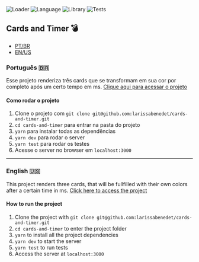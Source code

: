 <div style="margin-bottom: 10px">
    <img alt="Loader" src="https://img.shields.io/badge/created with-Vite-green" />
    <img alt="Language" src="https://img.shields.io/badge/language-Javascript-yellow" />
    <img alt="Library" src="https://img.shields.io/badge/library-React-blue" />
    <img alt="Tests" src="https://img.shields.io/badge/tests-React testing library-yellow" />
</div>

## Cards and Timer 💣
- [PT/BR](#pt)
- [EN/US](#en)

### <a name="pt">Português 🇧🇷</a>
Esse projeto renderiza três cards que se transformam em sua cor por completo após um certo tempo em ms.
[Clique aqui para acessar o projeto](https://cards-and-timer.vercel.app)

#### Como rodar o projeto
1. Clone o projeto com `git clone git@github.com:larissabenedet/cards-and-timer.git`
2. `cd cards-and-timer` para entrar na pasta do projeto
3. `yarn` para instalar todas as dependências
4. `yarn dev` para rodar o server
5. `yarn test` para rodar os testes
6. Acesse o server no browser em `localhost:3000`
---
### <a name="en">English 🇺🇸</a>
This project renders three cards, that will be fullfilled with their own colors after a certain time in ms.
[Click here to access the project](https://cards-and-timer.vercel.app)

#### How to run the project

1. Clone the project with `git clone git@github.com:larissabenedet/cards-and-timer.git`
2. `cd cards-and-timer` to enter the project folder
3. `yarn` to install all the project dependencies
4. `yarn dev` to start the server
5. `yarn test` to run tests
6. Access the server at `localhost:3000`
